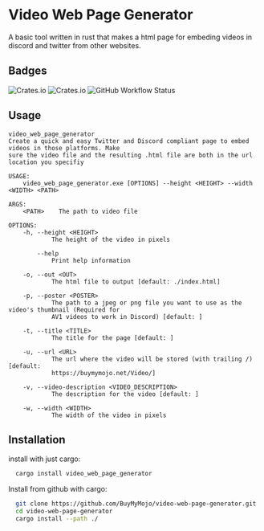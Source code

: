 # Video Web Page Generator

A basic tool written in rust that makes a html page for embeding videos in discord and twitter from other websites.

## Badges

![Crates.io](https://img.shields.io/crates/v/video_web_page_generator)
![Crates.io](https://img.shields.io/crates/l/video_web_page_generator)
![GitHub Workflow Status](https://img.shields.io/github/workflow/status/BuyMyMojo/video-web-page-generator/Rust)

## Usage

```
video_web_page_generator
Create a quick and easy Twitter and Discord compliant page to embed videos in those platforms. Make
sure the video file and the resulting .html file are both in the url location you specifiy

USAGE:
    video_web_page_generator.exe [OPTIONS] --height <HEIGHT> --width <WIDTH> <PATH>

ARGS:
    <PATH>    The path to video file

OPTIONS:
    -h, --height <HEIGHT>
            The height of the video in pixels

        --help
            Print help information

    -o, --out <OUT>
            The html file to output [default: ./index.html]

    -p, --poster <POSTER>
            The path to a jpeg or png file you want to use as the video's thumbnail (Required for
            AV1 videos to work in Discord) [default: ]

    -t, --title <TITLE>
            The title for the page [default: ]

    -u, --url <URL>
            The url where the video will be stored (with trailing /) [default:
            https://buymymojo.net/Video/]

    -v, --video-description <VIDEO_DESCRIPTION>
            The description for the video [default: ]

    -w, --width <WIDTH>
            The width of the video in pixels
```

## Installation

install with just cargo:

```bash
  cargo install video_web_page_generator
```

Install from github with cargo:

```bash
  git clone https://github.com/BuyMyMojo/video-web-page-generator.git
  cd video-web-page-generator
  cargo install --path ./
```
